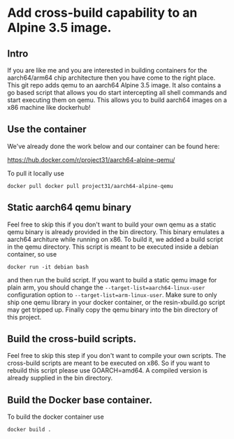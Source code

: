 # Add cross-build capability to an Alpine 3.5 image.

## Intro

If you are like me and you are interested in building containers for the aarch64/arm64 chip architecture then you have come to the right place. This git repo adds qemu to an aarch64 Alpine 3.5 image. It also contains a go based script that allows you do start intercepting all shell commands and start executing them on qemu. This allows you to build aarch64 images on a x86 machine like dockerhub!

## Use the container

We've already done the work below and our container can be found here:

https://hub.docker.com/r/project31/aarch64-alpine-qemu/

To pull it locally use

```
docker pull docker pull project31/aarch64-alpine-qemu
```

## Static aarch64 qemu binary

Feel free to skip this if you don't want to build your own qemu as a static qemu binary is already provided in the bin directory. This binary emulates a aarch64 architure while running on x86.  To build it, we added a build script in the qemu directory. This script is meant to be executed inside a debian container, so use

```
docker run -it debian bash
```

and then run the build script. If you want to build a static qemu image for plain arm, you should change the `--target-list=aarch64-linux-user` configuration option to `--target-list=arm-linux-user`. Make sure to only ship one qemu library in your docker container, or the resin-xbuild.go script may get tripped up. Finally copy the qemu binary into the bin directory of this project.

## Build the cross-build scripts.

Feel free to skip this step if you don't want to compile your own scripts. The cross-build scripts are meant to be executed on x86. So if you want to rebuild this script please use GOARCH=amd64. A compiled version is already supplied in the bin directory.

## Build the Docker base container.

To build the docker container use

```
docker build . 
```


